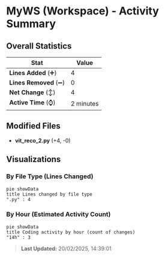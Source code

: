 # MyWS (Workspace) - Activity Summary 

## Overall Statistics

| Stat                   | Value                                                             |
| ---------------------- | ----------------------------------------------------------------- |
| **Lines Added** (➕)   | 4                                          |
| **Lines Removed** (➖) | 0                                        |
| **Net Change** (↕)    | 4                |
| **Active Time** (⌚)   | 2 minutes |


## Modified Files
- **vit_reco_2.py** (+4, -0)

## Visualizations

### By File Type (Lines Changed)

```mermaid
pie showData
title Lines changed by file type
".py" : 4
```

### By Hour (Estimated Activity Count)

```mermaid
pie showData
title Coding activity by hour (count of changes)
"14h" : 3
```


> **Last Updated:** 20/02/2025, 14:39:01